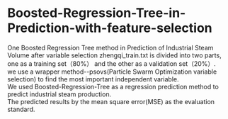 # Boosted-Regression-Tree-in-Prediction-with-feature-selection
One Boosted Regression Tree method in  Prediction of Industrial Steam Volume after variable selection 
zhengqi_train.txt is divided into two parts, one as a training set（80%） and the other as a validation set（20%）.   
we use a wrapper method--psovs(Particle Swarm Optimization variable selection) to find the most important independent variable.   
We used Boosted-Regression-Tree as a regression prediction method to predict industrial steam production.   
The predicted results by the mean square error(MSE) as the evaluation standard.    
